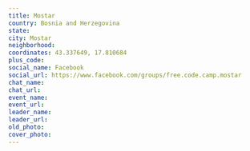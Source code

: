 ```yaml
---
title: Mostar
country: Bosnia and Herzegovina
state: 
city: Mostar
neighborhood: 
coordinates: 43.337649, 17.810684
plus_code:
social_name: Facebook
social_url: https://www.facebook.com/groups/free.code.camp.mostar
chat_name:
chat_url:
event_name:
event_url:
leader_name:
leader_url:
old_photo: 
cover_photo:
---
```

